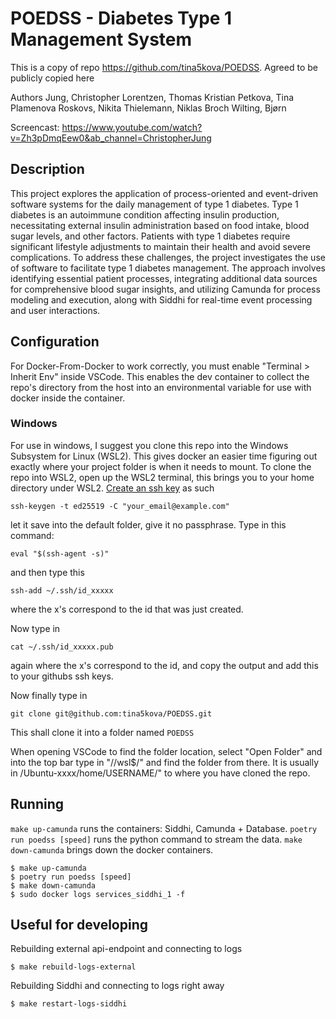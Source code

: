 # POEDSS - Diabetes Type 1 Management System
This is a copy of repo https://github.com/tina5kova/POEDSS. Agreed to be publicly copied here

Authors 
Jung, Christopher
Lorentzen, Thomas Kristian
Petkova, Tina Plamenova
Roskovs, Nikita
Thielemann, Niklas Broch
Wilting, Bjørn

Screencast: https://www.youtube.com/watch?v=Zh3pDmqEew0&ab_channel=ChristopherJung

## Description
This project explores the application of process-oriented and event-driven software systems for the daily management of type 1 diabetes. Type 1 diabetes is an autoimmune condition affecting insulin production, necessitating external insulin administration based on food intake, blood sugar levels, and other factors. Patients with type 1 diabetes require significant lifestyle adjustments to maintain their health and avoid severe complications. To address these challenges, the project investigates the use of software to facilitate type 1 diabetes management. The approach involves identifying essential patient processes, integrating additional data sources for comprehensive blood sugar insights, and utilizing Camunda for process modeling and execution, along with Siddhi for real-time event processing and user interactions.


## Configuration
For Docker-From-Docker to work correctly, you must enable "Terminal > Inherit Env" inside VSCode. This enables the dev container to collect the repo's directory from the host into an environmental variable for use with docker inside the container.

### Windows
For use in windows, I suggest you clone this repo into the Windows Subsystem for Linux (WSL2). This gives docker an easier time figuring out exactly where your project folder is when it needs to mount.
To clone the repo into WSL2, open up the WSL2 terminal, this brings you to your home directory under WSL2. [Create an ssh key](https://docs.github.com/en/authentication/connecting-to-github-with-ssh) as such 
```
ssh-keygen -t ed25519 -C "your_email@example.com"
```

let it save into the default folder, give it no passphrase.
Type in this command: 
```
eval "$(ssh-agent -s)"
```
and then type this 
```
ssh-add ~/.ssh/id_xxxxx
```
where the x's correspond to the id that was just created.

Now type in
```
cat ~/.ssh/id_xxxxx.pub
```
again where the x's correspond to the id, and copy the output and add this to your githubs ssh keys.

Now finally type in
```
git clone git@github.com:tina5kova/POEDSS.git 
```
This shall clone it into a folder named ` POEDSS `

  When opening VSCode to find the folder location, select "Open Folder" and into the top bar type in "//wsl$/" and find the folder from there. It is usually in /Ubuntu-xxxx/home/USERNAME/" to where you have cloned the repo.

## Running

`make up-camunda` runs the containers: Siddhi, Camunda + Database. 
`poetry run poedss [speed]` runs the python command to stream the data. 
`make down-camunda` brings down the docker containers.

``` 
$ make up-camunda
$ poetry run poedss [speed]
$ make down-camunda
$ sudo docker logs services_siddhi_1 -f
```

## Useful for developing

Rebuilding external api-endpoint and connecting to logs
```
$ make rebuild-logs-external
```

Rebuilding Siddhi and connecting to logs right away
```
$ make restart-logs-siddhi
```
